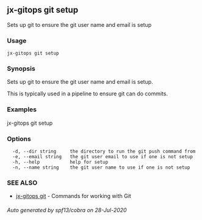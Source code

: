 ## jx-gitops git setup

Sets up git to ensure the git user name and email is setup

### Usage

```
jx-gitops git setup
```

### Synopsis

Sets up git to ensure the git user name and email is setup.
  
This is typically used in a pipeline to ensure git can do commits.

### Examples

  jx-gitops git setup

### Options

```
  -d, --dir string     the directory to run the git push command from
  -e, --email string   the git user email to use if one is not setup
  -h, --help           help for setup
  -n, --name string    the git user name to use if one is not setup
```

### SEE ALSO

* [jx-gitops git](jx-gitops_git.md)	 - Commands for working with Git

###### Auto generated by spf13/cobra on 28-Jul-2020
